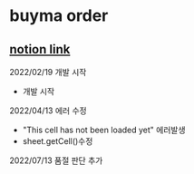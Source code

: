 # buyma order

## [notion link](https://www.notion.so/buyma-b8eca26914a745cdabef82f027e1eabf)

2022/02/19
개발 시작

- 개발 시작

2022/04/13
에러 수정

- "This cell has not been loaded yet" 에러발생
- sheet.getCell()수정

2022/07/13
품절 판단 추가
